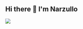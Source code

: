 ## Hi there 👋 I'm Narzullo 


<img src="https://github-readme-stats.vercel.app/api?username=Nslkh&show_icons=true&count_private=true"/>


